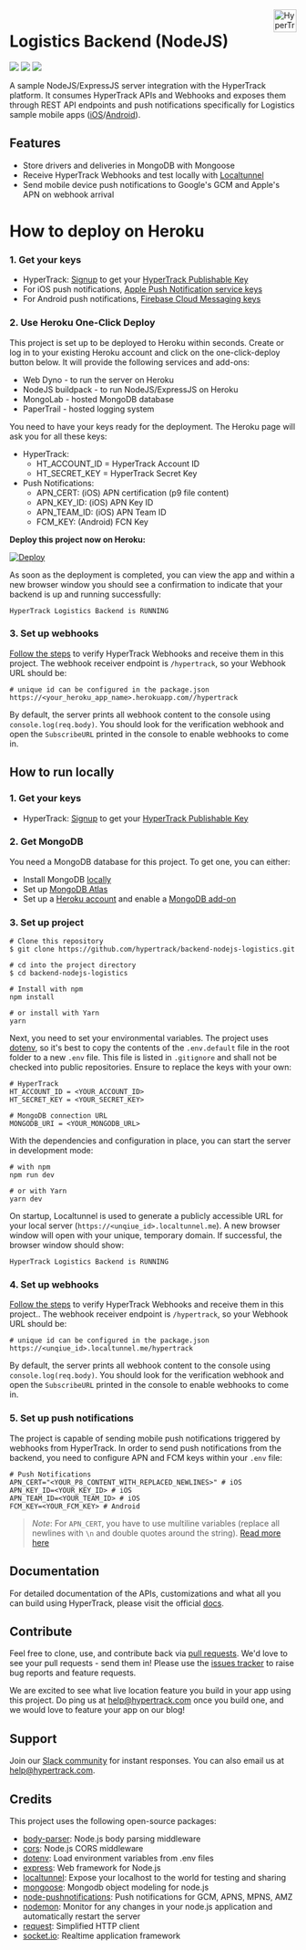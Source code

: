 <a href="https://www.hypertrack.com/">
    <img src="https://hypertrack-blog-img.s3-us-west-2.amazonaws.com/Green0svg.svg" alt="HyperTrack logo" title="HyperTrack" align="right" height="40" />
</a>

# Logistics Backend (NodeJS)

![](https://img.shields.io/circleci/build/gh/hypertrack/backend-nodejs-logistics?style=flat-square)
![](https://img.shields.io/david/hypertrack/backend-nodejs-logistics?style=flat-square)
![](https://img.shields.io/github/license/hypertrack/backend-nodejs-logistics?style=flat-square)

A sample NodeJS/ExpressJS server integration with the HyperTrack platform. It consumes HyperTrack APIs and Webhooks and exposes them through REST API endpoints and push notifications specifically for Logistics sample mobile apps ([iOS](https://github.com/hypertrack/logistics-ios)/[Android](https://github.com/hypertrack/logistics-android)).

## Features

- Store drivers and deliveries in MongoDB with Mongoose
- Receive HyperTrack Webhooks and test locally with [Localtunnel](https://github.com/localtunnel/localtunnel)
- Send mobile device push notifications to Google's GCM and Apple's APN on webhook arrival

# How to deploy on Heroku

### 1. Get your keys

- HyperTrack: [Signup](https://dashboard.hypertrack.com/signup) to get your [HyperTrack Publishable Key](https://dashboard.hypertrack.com/setup)
- For iOS push notifications, [Apple Push Notification service keys](https://github.com/hypertrack/quickstart-ios#setup-silent-push-notifications)
- For Android push notifications, [Firebase Cloud Messaging keys](https://github.com/hypertrack/quickstart-android#set-up-silent-push-notifications)

### 2. Use Heroku One-Click Deploy

This project is set up to be deployed to Heroku within seconds. Create or log in to your existing Heroku account and click on the one-click-deploy button below. It will provide the following services and add-ons:

- Web Dyno - to run the server on Heroku
- NodeJS buildpack - to run NodeJS/ExpressJS on Heroku
- MongoLab - hosted MongoDB database
- PaperTrail - hosted logging system

You need to have your keys ready for the deployment. The Heroku page will ask you for all these keys:
- HyperTrack:
    - HT_ACCOUNT_ID = HyperTrack Account ID
    - HT_SECRET_KEY = HyperTrack Secret Key
- Push Notifications:
    - APN_CERT: (iOS) APN certification (p9 file content)
    - APN_KEY_ID: (iOS) APN Key ID
    - APN_TEAM_ID: (iOS) APN Team ID
    - FCM_KEY: (Android) FCN Key

**Deploy this project now on Heroku:**

[![Deploy](https://www.herokucdn.com/deploy/button.svg)](https://heroku.com/deploy?template=https://github.com/hypertrack/backend-nodejs-logistics)

As soon as the deployment is completed, you can view the app and within a new browser window you should see a confirmation to indicate that your backend is up and running successfully:
```text
HyperTrack Logistics Backend is RUNNING
```

### 3. Set up webhooks

[Follow the steps](https://docs.hypertrack.com/#guides-track-devices-with-the-api-stream-events-via-webhooks) to verify HyperTrack Webhooks and receive them in this project. The webhook receiver endpoint is `/hypertrack`, so your Webhook URL should be:

```shell
# unique id can be configured in the package.json
https://<your_heroku_app_name>.herokuapp.com//hypertrack
```

By default, the server prints all webhook content to the console using `console.log(req.body)`. You should look for the verification webhook and open the `SubscribeURL` printed in the console to enable webhooks to come in.

## How to run locally

### 1. Get your keys

- HyperTrack: [Signup](https://dashboard.hypertrack.com/signup) to get your [HyperTrack Publishable Key](https://dashboard.hypertrack.com/setup)

### 2. Get MongoDB

You need a MongoDB database for this project. To get one, you can either:

- Install MongoDB [locally](https://docs.mongodb.com/manual/installation/)
- Set up [MongoDB Atlas](https://www.mongodb.com/cloud/atlas)
- Set up a [Heroku account](https://signup.heroku.com/) and enable a [MongoDB add-on](https://elements.heroku.com/addons/mongolab)

### 3. Set up project

```shell
# Clone this repository
$ git clone https://github.com/hypertrack/backend-nodejs-logistics.git

# cd into the project directory
$ cd backend-nodejs-logistics

# Install with npm
npm install

# or install with Yarn
yarn
```

Next, you need to set your environmental variables. The project uses [dotenv](https://github.com/motdotla/dotenv), so it's best to copy the contents of the `.env.default` file in the root folder to a new `.env` file. This file is listed in `.gitignore` and shall not be checked into public repositories. Ensure to replace the keys with your own:

```shell
# HyperTrack
HT_ACCOUNT_ID = <YOUR_ACCOUNT_ID>
HT_SECRET_KEY = <YOUR_SECRET_KEY>

# MongoDB connection URL
MONGODB_URI = <YOUR_MONGODB_URL>
```

With the dependencies and configuration in place, you can start the server in development mode:

```shell
# with npm
npm run dev

# or with Yarn
yarn dev
```

On startup, Localtunnel is used to generate a publicly accessible URL for your local server (`https://<unqiue_id>.localtunnel.me`). A new browser window will open with your unique, temporary domain. If successful, the browser window should show:

```text
HyperTrack Logistics Backend is RUNNING
```

### 4. Set up webhooks

[Follow the steps](https://docs.hypertrack.com/#guides-track-devices-with-the-api-stream-events-via-webhooks) to verify HyperTrack Webhooks and receive them in this project.. The webhook receiver endpoint is `/hypertrack`, so your Webhook URL should be:

```shell
# unique id can be configured in the package.json
https://<unqiue_id>.localtunnel.me/hypertrack
```

By default, the server prints all webhook content to the console using `console.log(req.body)`. You should look for the verification webhook and open the `SubscribeURL` printed in the console to enable webhooks to come in.

### 5. Set up push notifications

The project is capable of sending mobile push notifications triggered by webhooks from HyperTrack. In order to send push notifications from the backend, you need to configure APN and FCM keys within your `.env` file:

```shell
# Push Notifications
APN_CERT="<YOUR_P8_CONTENT_WITH_REPLACED_NEWLINES>" # iOS
APN_KEY_ID=<YOUR_KEY_ID> # iOS
APN_TEAM_ID=<YOUR_TEAM_ID> # iOS
FCM_KEY=<YOUR_FCM_KEY> # Android
```

> _Note_: For `APN_CERT`, you have to use multiline variables (replace all newlines with `\n` and double quotes around the string). [Read more here](https://stackoverflow.com/a/46161404)

## Documentation

For detailed documentation of the APIs, customizations and what all you can build using HyperTrack, please visit the official [docs](https://docs.hypertrack.com).

## Contribute

Feel free to clone, use, and contribute back via [pull requests](https://help.github.com/articles/about-pull-requests/). We'd love to see your pull requests - send them in! Please use the [issues tracker](https://github.com/hypertrack/backend-nodejs-logistics/issues) to raise bug reports and feature requests.

We are excited to see what live location feature you build in your app using this project. Do ping us at help@hypertrack.com once you build one, and we would love to feature your app on our blog!

## Support

Join our [Slack community](https://join.slack.com/t/hypertracksupport/shared_invite/enQtNDA0MDYxMzY1MDMxLTdmNDQ1ZDA1MTQxOTU2NTgwZTNiMzUyZDk0OThlMmJkNmE0ZGI2NGY2ZGRhYjY0Yzc0NTJlZWY2ZmE5ZTA2NjI) for instant responses. You can also email us at help@hypertrack.com.

## Credits

This project uses the following open-source packages:

- [body-parser](https://github.com/expressjs/body-parser): Node.js body parsing middleware
- [cors](https://expressjs.com/en/resources/middleware/cors.html): Node.js CORS middleware
- [dotenv](https://github.com/motdotla/dotenv): Load environment variables from .env files
- [express](https://expressjs.com/): Web framework for Node.js
- [localtunnel](https://github.com/localtunnel/localtunnel): Expose your localhost to the world for testing and sharing
- [mongoose](https://mongoosejs.com/): Mongodb object modeling for node.js
- [node-pushnotifications](https://github.com/appfeel/node-pushnotifications): Push notifications for GCM, APNS, MPNS, AMZ
- [nodemon](https://github.com/remy/nodemon): Monitor for any changes in your node.js application and automatically restart the server
- [request](https://github.com/request/request): Simplified HTTP client
- [socket.io](https://github.com/socketio/socket.io): Realtime application framework

